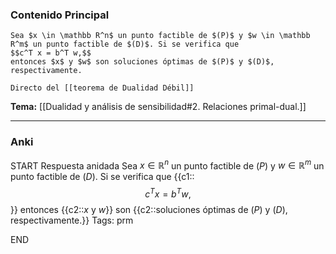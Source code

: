 ### Contenido Principal

```ad-cor
Sea $x \in \mathbb R^n$ un punto factible de $(P)$ y $w \in \mathbb R^m$ un punto factible de $(D)$. Si se verifica que
$$c^T x = b^T w,$$
entonces $x$ y $w$ son soluciones óptimas de $(P)$ y $(D)$, respectivamente.
```

```ad-proof
Directo del [[teorema de Dualidad Débil]]
```

**Tema:** [[Dualidad y análisis de sensibilidad#2. Relaciones primal-dual.]]

---
### Anki

START
Respuesta anidada
Sea $x \in \mathbb R^n$ un punto factible de $(P)$ y $w \in \mathbb R^m$ un punto factible de $(D)$. Si se verifica que
{{c1::$$c^T x = b^T w,$$}}
entonces {{c2::$x$ y $w$}} son {{c2::soluciones óptimas de $(P)$ y $(D)$, respectivamente.}}
Tags: prm
<!--ID: 1728820185305-->
END
